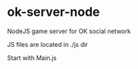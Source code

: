 # ok-server-node
NodeJS game server for OK social network

JS files are located in ./js dir

Start with Main.js
